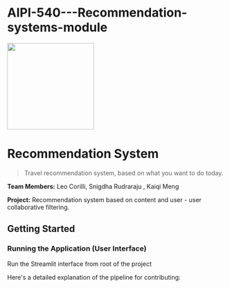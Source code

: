 # AIPI-540---Recommendation-systems-module


<img src="https://media.giphy.com/gifs/foilarmsandhog-foil-arms-and-hog-fah-sean-finegan-UOzYwtqCc49lTa0MeZ/giphy.gif" width="200" height="200">

# Recommendation System <br/>
>Travel recommendation system, based on what you want to do today.


**Team Members:** Leo Corilli, Snigdha Rudraraju , Kaiqi Meng

**Project:** Recommendation system based on content and user - user collaborative filtering.

## Getting Started

### Running the Application (User Interface)

Run the Streamlit interface from root of the project

Here's a detailed explanation of the pipeline for contributing: 

